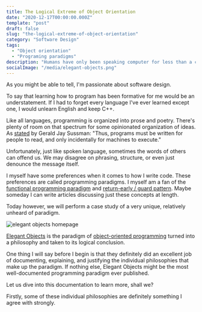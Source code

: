 ```yaml
---
title: The Logical Extreme of Object Orientation
date: "2020-12-17T00:00:00.000Z"
template: "post"
draft: false
slug: "the-logical-extreme-of-object-orientation"
category: "Software Design"
tags:
  - "Object orientation"
  - "Programing paradigms"
description: "Humans have only been speaking computer for less than a century, and we're still trying to figure out how to communicate properly. See what happens when certain dialects become just a little too dominant."
socialImage: "/media/elegant-objects.png"
---
```

 
As you might be able to tell, I'm passionate about software design.

To say that learning how to program has been formative for me would be an understatement. If I had to forget every language I've ever learned except one, I would unlearn English and keep C++.

Like all languages, programming is organized into prose and poetry. There's plenty of room on that spectrum for some opinionated organization of ideas. As [stated](https://mitpress.mit.edu/sites/default/files/sicp/full-text/book/book-Z-H-7.html) by Gerald Jay Sussman: "Thus, programs must be written for people to read, and only incidentally for machines to execute."

Unfortunately, just like spoken language, sometimes the words of others can offend us. We may disagree on phrasing, structure, or even just denounce the message itself.

I myself have some preferences when it comes to how I write code. These preferences are called programming paradigms. I myself am a fan of the [functional programming paradigm](https://en.wikipedia.org/wiki/Functional_programming) and [return-early / guard pattern](https://deviq.com/guard-clause/). Maybe someday I can write articles discussing just these concepts at length.

Today however, we will perform a case study of a very unique, relatively unheard of paradigm.

![elegant objects homepage](/media/elegant-objects.png)

[Elegant Objects](https://www.elegantobjects.org/#principles) is the paradigm of [object-oriented programming](https://en.wikipedia.org/wiki/Object-oriented_programming) turned into a philosophy and taken to its logical conclusion.

One thing I will say before I begin is that they definitely did an excellent job of documenting, explaining, and justifying the individual philosophies that make up the paradigm. If nothing else, Elegant Objects might be the most well-documented programming paradigm ever published.

Let us dive into this documentation to learn more, shall we?

Firstly, some of these individual philosophies are definitely something I agree with strongly. 